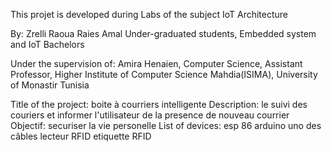 This projet is developed during Labs of the subject IoT Architecture

By:
Zrelli Raoua
Raies Amal 
Under-graduated students, 
Embedded system and IoT Bachelors 


Under the supervision of:
Amira Henaien, 
Computer Science, Assistant Professor,
Higher Institute of Computer Science Mahdia(ISIMA),
University of Monastir Tunisia


Title of the project:
boite à courriers intelligente
Description:
le suivi des couriers et informer l'utilisateur de la presence de nouveau courrier
Objectif:
securiser la vie personelle
List of devices:
esp 86
arduino uno 
des câbles 
lecteur RFID
etiquette RFID


